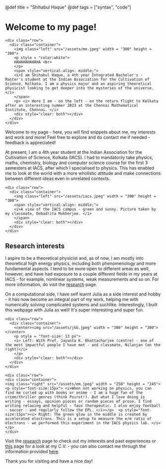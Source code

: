 @def title = "Shihabul Haque"
@def tags = ["syntax", "code"]

# Welcome to my page!

~~~
<div class="row">
  <div class="container">
    <img class="left" src="/assets/me.jpeg" width = "300" height = "300">
    <p style = "color:white">
    HAHAHAHAHAHA <br>
    </p>
    <span style="vertical-align: middle;">
    <i>I am Shihabul Haque, a 4th year Integrated Bachelor's - Master's student at the Indian Association for the Cultivation of Science, Kolkata. I am a physics major and an aspiring theoretical physicist looking to get deeper into the mysteries of the universe. </i>
    </span>     
    <p> <i> Here I am - on the left - on the return flight to Kolkata after an interesting summer 2023 at the Chennai Mathematical Institute, Chennai. </i>
    <div style="clear: both"></div> 
  </div>
</div>
~~~
Welcome to my page - here, you will find snippets about me, my interests and work and more! Feel free to explore and do contact me if needed - feedback is appreciated!

At present, I am a 4th year student at the Indian Association for the Cultivation of Science, Kolkata (IACS). I had to mandatorily take physics, maths, chemistry, biology and computer science course for the first 3 semesters at IACS, after which I specialised to physics. This has enabled me to look at the world with a more wholistic attitude and make connections between different ideas even in unrelated contexts. 

~~~
<div class="row">
  <div class="container">
    <img class="left" src="/assets/iacs.jpeg" width = "300" height = "300">
    <span style="vertical-align: middle;">
    <i>A view of the IACS campus - green and sunny. Picture taken by my classmate, Debadrita Mukherjee. </i>
    </span>     
    <div style="clear: both"></div> 
  </div>
</div>
~~~

## Research interests

I aspire to be a theoretical physicist and, as of now, I am mostly into theoretical high energy physics, including both phenomenology and more fundamental aspects. I tend to be more open to different areas as well, however, and have had exposure to a couple different fields in my years at IACS - for example, nonlinear systems, weak measurements and so on. For more information, do visit the [research](/menu1/) page.

On a computational side, I have self learnt Julia as a side interest and hobby - it has now become an integral part of my work, helping me with numerically solving complicated systems and suchlike. Interestingly, I built this webpage with Julia as well! It's super interesting and super fun. 

~~~
<div class="row">
  <div class="container">
    <center><img src="/assets/jkb.jpeg" width = "300" height = "300"></center>
    <p style = "font-size: 13 px">
    <i> Left: With Prof. Jayanta K. Bhattacharjee (centre) - one of the most impactful people I have met - and classmate, Nilanjan (on the right)</i>
    </p>     
    <div style="clear: both"></div> 
  </div>
</div>
~~~

~~~
<div class="row">
<div class="container">
<img class="right" src="/assets/em.jpeg" width = "250" height = "245">
<p style="font-size:15px"> <i>When not working on physics, you can find me curled up with books or anime - I am a huge fan of the crime/thriller genres (think Poirot!). But what I love doing is writing - essays, opinion pieces or random pieces of prose. I find writing relaxing and helpful - faux therapeutic. I also enjoy football - soccer - and regularly follow the EPL. </i></p>  <p style="font-size:15px"><i> Right: The green glow in the middle is created by accelerated electrons. This is a setup to measure the e/m ratio of electrons - we performed this experiment in the IACS physics lab. </i></p>
</div>
~~~

Visit the [research](/menu1/) page to check out my interests and past experiences or [this](/menu2/) page for a look at my C.V. - you can also contact me through the information provided [here](/menu3/). 

Thank you for visiting and have a nice day!
